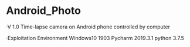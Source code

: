 # Android_Photo

·V 1.0
Time-lapse camera on Android phone controlled by computer

·Exploitation Environment
Windows10 1903
Pycharm 2019.3.1
python 3.7.5

